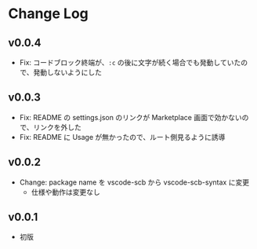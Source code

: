 # Change Log

## v0.0.4
- Fix: コードブロック終端が、`:c` の後に文字が続く場合でも発動していたので、発動しないようにした

## v0.0.3
- Fix: README の settings.json のリンクが Marketplace 画面で効かないので、リンクを外した
- Fix: README に Usage が無かったので、ルート側見るように誘導

## v0.0.2
- Change: package name を vscode-scb から vscode-scb-syntax に変更
    - 仕様や動作は変更なし

## v0.0.1
- 初版
